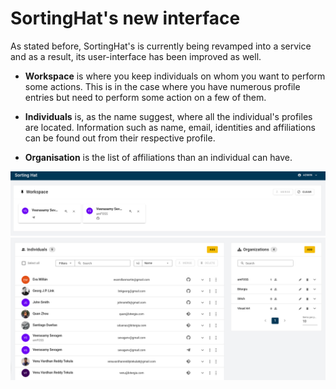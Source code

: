 # SortingHat's new interface

As stated before, SortingHat's is currently being revamped into a service and as a result, its user-interface has been improved as well.

- <strong>Workspace</strong> is where you keep individuals on whom you want to perform some actions. This is in the case where you have numerous profile entries but need to perform some action on a few of them.

- <strong>Individuals</strong> is, as the name suggest, where all the individual's profiles are located. Information such as name, email, identities and affiliations can be found out from their respective profile.

- <strong>Organisation</strong> is the list of affiliations than an individual can have.

![sortinghat's interface](./assets/sortinghat_interface_top.png)
![sortinghat's interface](./assets/sortinghat_interface_bottom.png)
